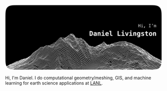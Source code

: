 ![Hi, I'm Daniel Livingston](https://raw.githubusercontent.com/daniellivingston/daniellivingston/master/banner-wireframe-landscape.png?raw=true "Hi, I'm Daniel Livingston")

Hi, I'm Daniel. I do computational geometry/meshing, GIS, and machine learning for earth science applications at [LANL](www.lanl.gov).
